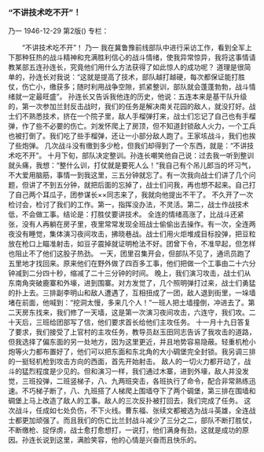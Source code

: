 ### “不讲技术吃不开”！
乃一
1946-12-29
第2版()
专栏：

　　“不讲技术吃不开”！
    乃一
    我在冀鲁豫前线部队中进行采访工作，看到全军上下那种狂热的战斗精神和充满胜利信心的战斗情绪，使我异常惊异，我将这事情请教某部五连孙连长，究竟他们用什么方法获得了如此惊人的成功呢？
    道理是很简单的，孙连长对我说：“这就是提高了技术，部队越打越硬，每次都保证能打胜仗，伤亡小，缴获多；随时利用战争空隙，抓紧整训，部队就会蓬蓬勃勃，战斗情绪就一定最旺盛”。
    孙连长又告诉我他连的历史，他说：五连本来是基干队升级的，第一次参加兰封反击战时，我们的任务是解决南关花园的敌人，就没打好。战士们不熟悉技术，挤在一个院子里，敌人手榴弹打来，战士们忘记了自己也有手榴弹，作了些不必要的伤亡。刘发怀爬上了房顶，但不知道封锁敌人火力，一个工兵也被打倒了。我们吃了些手榴弹，还让一小部分敌人跑了。王家垓战斗，我们也挨了些炮弹。
    几次战斗没有缴到多少枪，但我们却得到了一个东西，就是：“不讲技术吃不开”。
    十月下旬，部队决定整训。孙连长嘲笑他自己说：过去我一听到整训就头痛，我想：“整什么训，打仗就是要死人么！”我自己有个吊儿郎当的坏习气，不大爱用脑筋，事情一到我这里，三五分钟就忘了。有一次我向战士们讲了几个问题，但讲了不到五分钟，就把后面的忘掉了，战士们问我，再也想不起来。自己打了自己两个耳瓜子，团参谋长××同志来了，我就向他提出不干了。
    不久开了一次检讨会，检讨了我们的工作。第一，指挥没办法，不灵活。第二，战士作战技术低，不会做工事。结论是：打胜仗要讲技术。
    全连的情绪高涨了，比战斗还紧张，没有人再躺在房子里，夜里常常发现全班战士偷偷出去操作。有一次，全连两夜没有睡觉，集体演习夜间攻击，拂晓巷战。战士们用火炬堆成目标投弹，把豆粒放在枪口上瞄准射击，如豆子震掉就证明枪法不好。团曾下令，不准早起，但怎样也阻止不了他们这股子热劲。
    一天，团里召集开会，但部队不见了，通讯员跑了五里地才找回来。原来他们在野外做了四百多工事，他们把做一个工事由二十六分钟减到二分四十秒，缩减了二十三分钟的时间。
    晚上，我们演习攻击，战士们从东南角突破鹿寨和外壕，进到围寨。对方发觉了，几个照明弹打过来，战士们勇猛的扑上去。三排副李明山和敌人遭遇了，互相扭成了一团，敌人退到街里，一垛墙堵在前面，他喊到：“挖洞太慢，多来几个人！”一班人把土墙撞倒，冲进去了。第二天房东找来，我们修了一天墙，这是第一次演习夜间攻击，六连守，我们攻。二十天后，三班给团部写了信，他们要求首长给他们主攻任务。
    十一月十九日答复了要求，我们接受了上官村的主攻任务，教导员赵玉田同志告诉了我攻击的道路，但我选择了偏东面的另一处地方，因为这里更近，并且地势容易隐蔽。轻重机枪小炮等火力都布置好了，他们可以把东面和东北角的大小碉堡完全封锁。我另调三排的一挺轻机枪到攻击方向的西面，首先开始射击。
    敌人的一切火力都开动了，战斗的猛烈程度是少见的。但和演习一样，我们通过木寨，进到外壕，敌人并没发觉，三班投弹，二班竖梯子，八、九两班突击，各班执行了命令，配合非常熟练迅速。不巧梯子断了，八、九班搭了人梯爬上围墙夺下了两个碉堡，第三排在围墙和碉堡上马上改造了敌人的工事。敌人的三次反扑被打回去，我们完成了任务。
    这次战斗，任成如七处负伤，不下火线。曹东福、张续文都被选为战斗英雄，全连战士都更加顽强了。而且我们的伤亡比兰封战斗减少了三分之二，部队不断打胜仗，不断缴枪、捉俘虏，战士愈打愈想打，一说打，他们满身有劲，这就是成功的原因。孙连长说到这里，满脸笑容，他的心情是兴奋而且快乐的。
